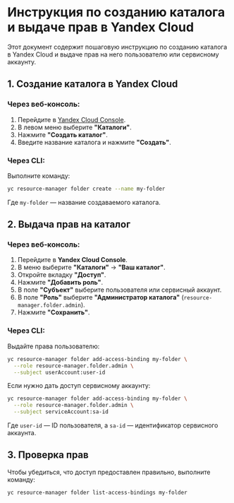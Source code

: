# Инструкция по созданию каталога и выдаче прав в Yandex Cloud

Этот документ содержит пошаговую инструкцию по созданию каталога в Yandex Cloud и выдаче прав на него пользователю или сервисному аккаунту.

## 1. Создание каталога в Yandex Cloud

### Через веб-консоль:
1. Перейдите в [Yandex Cloud Console](https://console.cloud.yandex.ru/).
2. В левом меню выберите **"Каталоги"**.
3. Нажмите **"Создать каталог"**.
4. Введите название каталога и нажмите **"Создать"**.

### Через CLI:
Выполните команду:
```sh
yc resource-manager folder create --name my-folder
```
Где `my-folder` — название создаваемого каталога.

## 2. Выдача прав на каталог

### Через веб-консоль:
1. Перейдите в **Yandex Cloud Console**.
2. В меню выберите **"Каталоги"** → **"Ваш каталог"**.
3. Откройте вкладку **"Доступ"**.
4. Нажмите **"Добавить роль"**.
5. В поле **"Субъект"** выберите пользователя или сервисный аккаунт.
6. В поле **"Роль"** выберите **"Администратор каталога"** (`resource-manager.folder.admin`).
7. Нажмите **"Сохранить"**.

### Через CLI:
Выдайте права пользователю:
```sh
yc resource-manager folder add-access-binding my-folder \
  --role resource-manager.folder.admin \
  --subject userAccount:user-id
```

Если нужно дать доступ сервисному аккаунту:
```sh
yc resource-manager folder add-access-binding my-folder \
  --role resource-manager.folder.admin \
  --subject serviceAccount:sa-id
```
Где `user-id` — ID пользователя, а `sa-id` — идентификатор сервисного аккаунта.

## 3. Проверка прав
Чтобы убедиться, что доступ предоставлен правильно, выполните команду:
```sh
yc resource-manager folder list-access-bindings my-folder
```
